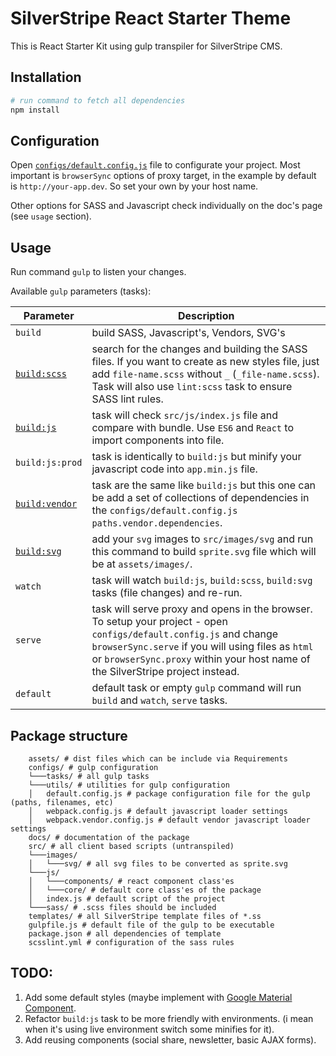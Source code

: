 # SilverStripe React Starter Theme

This is React Starter Kit using gulp transpiler for SilverStripe CMS.

## Installation

```bash
# run command to fetch all dependencies
npm install
```

## Configuration

Open [`configs/default.config.js`](configs/default.config.js#L32) file to configurate your project. Most important is `browserSync` options of proxy target, in the example by default is `http://your-app.dev`. So set your own by your host name.

Other options for SASS and Javascript check individually on the doc's page (see `usage` section).

## Usage

Run command `gulp` to listen your changes.

Available `gulp` parameters (tasks):

| Parameter | Description |
|-----------|-------------|
| `build` | build SASS, Javascript's, Vendors, SVG's |
| [`build:scss`](docs/build-scss.md) | search for the changes and building the SASS files. If you want to create as new styles file, just add `file-name.scss` without `_` (`_file-name.scss`). Task will also use `lint:scss` task to ensure SASS lint rules. |
| [`build:js`](docs/build-js.md) | task will check `src/js/index.js` file and compare with bundle. Use `ES6` and `React` to import components into file. |
| `build:js:prod` | task is identically to `build:js` but minify your javascript code into `app.min.js` file. |
| [`build:vendor`](docs/vendor.md) | task are the same like `build:js` but this one can be add a set of collections of dependencies in the `configs/default.config.js` `paths.vendor.dependencies`. |
| [`build:svg`](docs/build-svg.md) | add your `svg` images to `src/images/svg` and run this command to build `sprite.svg` file which will be at `assets/images/`. |
| `watch` | task will watch `build:js`, `build:scss`, `build:svg` tasks (file changes) and re-run. |
| `serve` | task will serve proxy and opens in the browser. To setup your project - open `configs/default.config.js` and change `browserSync.serve` if you will using files as `html` or `browserSync.proxy` within your host name of the SilverStripe project instead. |
| `default` | default task or empty `gulp` command will run `build` and `watch`, `serve` tasks. |

## Package structure

```
    assets/ # dist files which can be include via Requirements
    configs/ # gulp configuration
    └───tasks/ # all gulp tasks
    └───utils/ # utilities for gulp configuration
    │   default.config.js # package configuration file for the gulp (paths, filenames, etc)
    │   webpack.config.js # default javascript loader settings
    │   webpack.vendor.config.js # default vendor javascript loader settings
    docs/ # documentation of the package
    src/ # all client based scripts (untranspiled)
    └───images/
    │   └───svg/ # all svg files to be converted as sprite.svg
    └───js/
    │   └───components/ # react component class'es
    │   └───core/ # default core class'es of the package
    │   index.js # default script of the project
    └───sass/ # .scss files should be included
    templates/ # all SilverStripe template files of *.ss
    gulpfile.js # default file of the gulp to be executable
    package.json # all dependencies of template
    scsslint.yml # configuration of the sass rules
```

## TODO:

 1. Add some default styles (maybe implement with [Google Material Component](https://material.io/components/).
 2. Refactor `build:js` task to be more friendly with environments. (i mean when it's using live environment switch some minifies for it).
 3. Add reusing components (social share, newsletter, basic AJAX forms).
